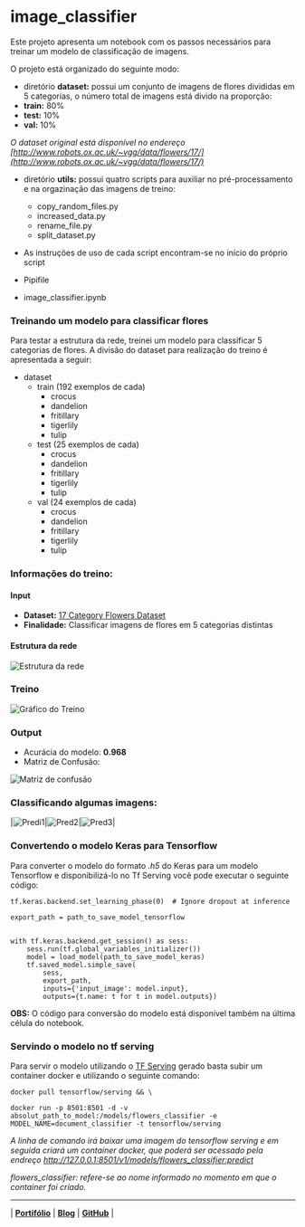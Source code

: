 # image_classifier

Este projeto apresenta um notebook com os passos necessários para treinar um modelo de classificação de imagens. 

O projeto está organizado do seguinte modo:

* diretório **dataset:** possui um conjunto de imagens de flores divididas em 5 categorias, o número total de imagens está divido na proporção:
* **train:** 80%
* **test:** 10%
* **val:** 10%
   
*O dataset original está disponível no endereço [http://www.robots.ox.ac.uk/~vgg/data/flowers/17/](http://www.robots.ox.ac.uk/~vgg/data/flowers/17/)*

* diretório **utils:** possui quatro scripts para auxiliar no pré-processamento e na orgazinação das imagens de treino: 
    * copy_random_files.py
    * increased_data.py
    * rename_file.py
    * split_dataset.py

* As instruções de uso de cada script encontram-se no início do próprio script

* Pipifile
* image_classifier.ipynb

### Treinando um modelo para classificar flores

Para testar a estrutura da rede, treinei um modelo para classificar 5 categorias de flores. A divisão do dataset para realização do treino é apresentada a seguir:

* dataset
    * train (192 exemplos de cada)
        * crocus 
        * dandelion
        * fritillary
        * tigerlily
        * tulip
    * test (25 exemplos de cada)
        * crocus
        * dandelion
        * fritillary
        * tigerlily
        * tulip
    * val (24 exemplos de cada)
        * crocus
        * dandelion
        * fritillary
        * tigerlily
        * tulip

### Informações do treino:

#### Input

* **Dataset:**  [17 Category Flowers Dataset](http://www.robots.ox.ac.uk/~vgg/data/flowers/17/)
* **Finalidade:** Classificar imagens de flores em 5 categorias distintas

#### Estrutura da rede

![Estrutura da rede](images/structure_image_classifier.png)

### Treino

![Gráfico do Treino](images/trainning.png)

### Output

* Acurácia do modelo: **0.968**
* Matriz de Confusão:

![Matriz de confusão](images/matriz_confusao.png)


### Classificando algumas imagens:
|![Predi1](images/pred1.png)|![Pred2](images/pred2.png)|![Pred3](images/pred3.png)|

### Convertendo o modelo Keras para Tensorflow

Para converter o modelo do formato *.h5* do Keras para um modelo Tensorflow e disponibilizá-lo no Tf Serving você pode executar o seguinte código:

``` 
tf.keras.backend.set_learning_phase(0)  # Ignore dropout at inference

export_path = path_to_save_model_tensorflow


with tf.keras.backend.get_session() as sess:
    sess.run(tf.global_variables_initializer())
    model = load_model(path_to_save_model_keras)
    tf.saved_model.simple_save(
        sess,
        export_path,
        inputs={'input_image': model.input},
        outputs={t.name: t for t in model.outputs})

```

**OBS:** O código para conversão do modelo está disponível também na última célula do notebook.

### Servindo o modelo no tf serving

Para servir o modelo utilizando o [TF Serving](https://www.tensorflow.org/tfx/guide/serving) gerado basta subir um container docker e utilizando o seguinte comando:

```
docker pull tensorflow/serving && \

docker run -p 8501:8501 -d -v absolut_path_to_model:/models/flowers_classifier -e MODEL_NAME=document_classifier -t tensorflow/serving

 ```

 *A linha de comando irá baixar uma imagem do tensorflow serving e em seguida criará um container docker, que poderá ser acessado pela endreço http://127.0.0.1:8501/v1/models/flowers_classifier:predict*

 *flowers_classifier: refere-se ao nome informado no momento em que o container foi criado.*

--------------------------
| [**Portifólio**](https://marcos-marques.github.io/) | [**Blog**](https://medium.com/@marcosrlmarques) | [**GitHub**](https://github.com/marcos-marques?tab=repositories) |



